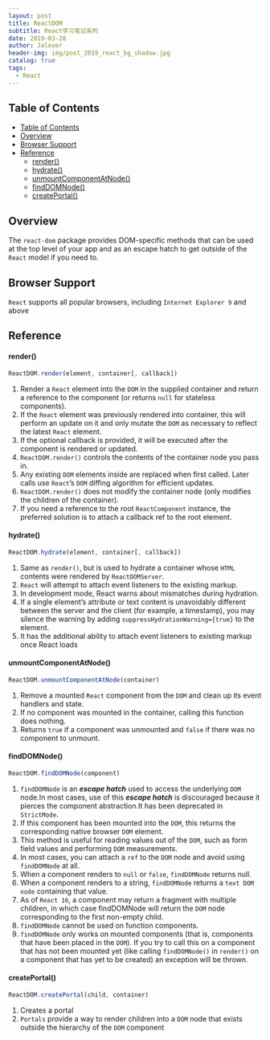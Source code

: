 ```yaml
---
layout: post
title: ReactDOM
subtitle: React学习笔记系列
date: 2019-03-28
author: Jalever
header-img: img/post_2019_react_bg_shadow.jpg
catalog: true
tags:
  - React
---
```


## Table of Contents

- [Table of Contents](#table-of-contents)
- [Overview](#overview)
- [Browser Support](#browser-support)
- [Reference](#reference)
    - [render()](#render)
    - [hydrate()](#hydrate)
    - [unmountComponentAtNode()](#unmountcomponentatnode)
    - [findDOMNode()](#finddomnode)
    - [createPortal()](#createportal)

## Overview

The `react-dom` package provides DOM-specific methods that can be used at the top level of your app and as an escape hatch to get outside of the `React` model if you need to.

## Browser Support

`React` supports all popular browsers, including `Internet Explorer 9` and above

## Reference

#### render()
```javascript
ReactDOM.render(element, container[, callback])
```
1. Render a `React` element into the `DOM` in the supplied container and return a reference to the component (or returns `null` for stateless components).
2. If the `React` element was previously rendered into container, this will perform an update on it and only mutate the `DOM` as necessary to reflect the latest `React` element.
3. If the optional callback is provided, it will be executed after the component is rendered or updated.
4. `ReactDOM.render()` controls the contents of the container node you pass in.
5. Any existing `DOM` elements inside are replaced when first called. Later calls use `React`’s `DOM` diffing algorithm for efficient updates.
6. `ReactDOM.render()` does not modify the container node (only modifies the children of the container).
7. If you need a reference to the root `ReactComponent` instance, the preferred solution is to attach a callback ref to the root element.

#### hydrate()
```javascript
ReactDOM.hydrate(element, container[, callback])
```
1. Same as `render()`, but is used to hydrate a container whose `HTML` contents were rendered by `ReactDOMServer`.
2. `React` will attempt to attach event listeners to the existing markup.
3. In development mode, React warns about mismatches during hydration. 
4. If a single element’s attribute or text content is unavoidably different between the server and the client (for example, a timestamp), you may silence the warning by adding `suppressHydrationWarning={true}` to the element.
5. It has the additional ability to attach event listeners to existing markup once React loads

#### unmountComponentAtNode()
```javascript
ReactDOM.unmountComponentAtNode(container)
```
1. Remove a mounted `React` component from the `DOM` and clean up its event handlers and state.
2. If no component was mounted in the container, calling this function does nothing. 
3. Returns `true` if a component was unmounted and `false` if there was no component to unmount.

#### findDOMNode()
```javascript
ReactDOM.findDOMNode(component)
```
1. `findDOMNode` is an ***escape hatch*** used to access the underlying `DOM` node.In most cases, use of this ***escape hatch*** is discouraged because it pierces the component abstraction.It has been deprecated in `StrictMode`.
2. If this component has been mounted into the `DOM`, this returns the corresponding native browser `DOM` element.
3. This method is useful for reading values out of the `DOM`, such as form field values and performing `DOM` measurements.
4. In most cases, you can attach a `ref` to the `DOM` node and avoid using `findDOMNode` at all.
5. When a component renders to `null` or `false`, `findDOMNode` returns null.
6. When a component renders to a string, `findDOMNode` returns a `text DOM node` containing that value. 
7. As of `React 16`, a component may return a fragment with multiple children, in which case findDOMNode will return the `DOM` node corresponding to the first non-empty child.
8. `findDOMNode` cannot be used on function components.
9. `findDOMNode` only works on mounted components (that is, components that have been placed in the `DOM`). If you try to call this on a component that has not been mounted yet (like calling `findDOMNode()` in `render()` on a component that has yet to be created) an exception will be thrown.

#### createPortal()
```javascript
ReactDOM.createPortal(child, container)
```
1. Creates a portal
2. `Portals` provide a way to render children into a `DOM` node that exists outside the hierarchy of the `DOM` component
